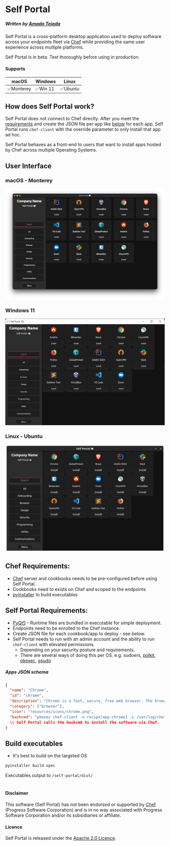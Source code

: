 # Self Portal
##### Written by [Amado Tejada](https://www.linkedin.com/in/amadotejada/)
Self Portal is a cross-platform desktop application used to deploy software across your endpoints fleet via [Chef](https://github.com/chef/chef) while providing the same user experience across multiple platforms.

Self Portal is in beta. Test thoroughly before using in production.

<!-- To discuss Self Portal join the `#self-portal` channel on the [MacAdmins Slack](https://www.macadmins.org) -->

<!-- [Supports](#supports)
[User Interface](#user-interface)
[Chef Requirements](#chef-requirements)
[Self Portal Requirements](#self-portal-requirements)
[JSON schema](#apps-json-schema)
[Build executables](#build-executables)
[Disclaimers](#disclaimer) -->

#### Supports

| macOS               | Windows             | Linux               |
|---------------------|---------------------|---------------------|
|✅Monterey|✅Win 11|✅Ubuntu|

## How does Self Portal work?
Self Portal does not connect to Chef directly. After you meet the [requirements](#chef-requirements) and create the JSON file per app like [below](#apps-json-schema) for each app, Self Portal runs `chef-client` with the override parameter to only install that app ad hoc. 

Self Portal behaves as a front-end to users that want to install apps hosted by Chef across multiple Operating Systems.

## User Interface

### macOS - Monterey
<img src="/screenshots/mac_dark.png">

### Windows 11
<img src="/screenshots/win_dark.png">

### Linux - Ubuntu
<img src="/screenshots/linux_dark.png">

## Chef Requirements:
* [Chef](https://github.com/chef/chef) server and cookbooks needs to be pre-configured before using Self Portal.
* Cookbooks need to exists on Chef and scoped to the endpoints
* [pyinstaller](https://pypi.org/project/pyinstaller/) to build executables
 
## Self Portal Requirements: 
* [PyQt5](https://pypi.org/project/PyQt5/) - Runtime files are bundled in executable for simple deployment.
* Endpoints need to be enrolled to the Chef instance.
* Create JSON file for each cookbook/app to deploy - see below.
* Self Portal needs to run with an admin account and the ability to run `chef-client` with elevated permissions.
  - Depending on your security posture and requirements.
  - There are several ways of doing this per OS. e.g. sudoers, [polkit](https://linux.die.net/man/8/polkit), [pkexec](https://linux.die.net/man/1/pkexec), [gsudo](https://github.com/gerardog/gsudo)

##### Apps JSON schema
```json
{
  "name": "Chrome",
  "id": "chrome",
  "description": "Chrome is a fast, secure, free web browser. The browser built by Google.",
  "category": ["browser"],
  "icon": "resources/icons/chrome.png",
  "bashcmd": "pkexec chef-client -o recipe[app-chrome] -L /var/log/chef/self_portal.log"
  \\ Self Portal calls the bashcmd to install the software via Chef.
}
```

## Build executables
- It's best to build on the targeted OS
```cmd
pyinstaller build.spec
```
Executables output to ```/self-portal/dist/```

#
#### Disclaimer

This software {Self Portal} has not been endorsed or supported by [Chef](https://github.com/chef) (Progress Software Corporation) and is in no way associated with Progress Software Corporation and/or its subsidiaries or affiliate. 

#### Licence

Self Portal is released under the [Apache 2.0 Licence](https://github.com/amadotejada/self-portal/blob/main/LICENSE).
####
